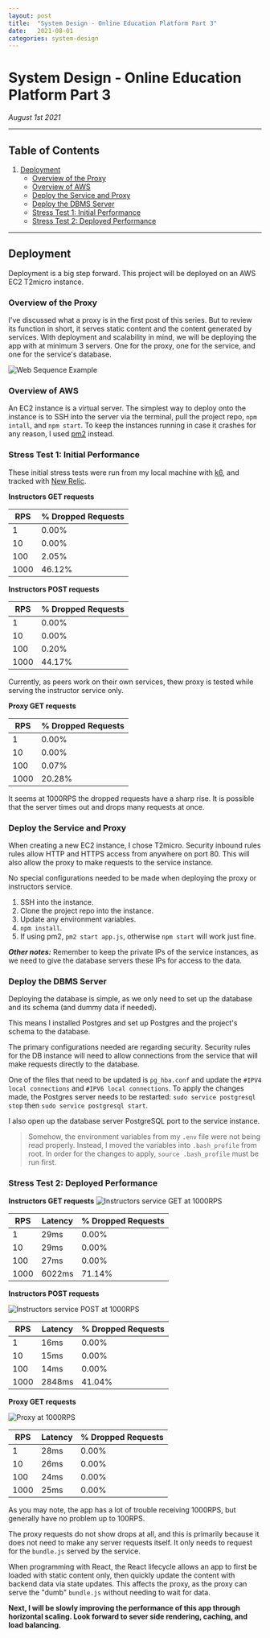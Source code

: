 ```yaml
---
layout: post
title:  "System Design - Online Education Platform Part 3"
date:   2021-08-01
categories: system-design
---
```


# System Design - Online Education Platform Part 3

*August 1st 2021*

---

## Table of Contents

1. [Deployment](#deployment)
    * [Overview of the Proxy](#proxy)
    * [Overview of AWS](#aws)
    * [Deploy the Service and Proxy](#deploy-service)
    * [Deploy the DBMS Server](#deploy-db)
    * [Stress Test 1: Initial Performance](#stress1)
    * [Stress Test 2: Deployed Performance](#stress2)

---

## <a name="deployment"></a>Deployment

Deployment is a big step forward. This project will be deployed on an AWS EC2 T2micro instance.

### <a name="proxy"></a>Overview of the Proxy

I've discussed what a proxy is in the first post of this series. But to review its function in short, it serves static content and the content generated by services. With deployment and scalability in mind, we will be deploying the app with at minimum 3 servers. One for the proxy, one for the service, and one for the service's database.

![Web Sequence Example](https://vbaoblogthings.s3.us-west-1.amazonaws.com/20210801-system-design-3-web-sequence-diagram.png)

### <a name="aws"></a>Overview of AWS

An EC2 instance is a virtual server. The simplest way to deploy onto the instance is to SSH into the server via the terminal, pull the project repo, `npm intall`, and `npm start`. To keep the instances running in case it crashes for any reason, I used [pm2](https://www.npmjs.com/package/pm2) instead.

### <a name="stress1"></a>Stress Test 1: Initial Performance

These initial stress tests were run from my local machine with [k6](https://k6.io/docs/), and tracked with [New Relic](https://newrelic.com/homepage-b).

**Instructors GET requests**

RPS  | % Dropped Requests
-----|------------------
1    | 0.00%
10   | 0.00%
100  | 2.05%
1000 | 46.12%

**Instructors POST requests**

RPS  | % Dropped Requests
-----|------------------
1    | 0.00%
10   | 0.00%
100  | 0.20%
1000 | 44.17%

Currently, as peers work on their own services, thew proxy is tested while serving the instructor service only.

**Proxy GET requests**

RPS  | % Dropped Requests
-----|------------------
1    | 0.00%
10   | 0.00%
100  | 0.07%
1000 | 20.28%

It seems at 1000RPS the dropped requests have a sharp rise. It is possible that the server times out and drops many requests at once.

### <a name="deploy-service"></a>Deploy the Service and Proxy

When creating a new EC2 instance, I chose T2micro. Security inbound rules rules allow HTTP and HTTPS access from anywhere on port 80. This will also allow the proxy to make requests to the service instance.

No special configurations needed to be made when deploying the proxy or instructors service.

1. SSH into the instance.
2. Clone the project repo into the instance.
3. Update any environment variables.
4. `npm install`.
5. If using pm2, `pm2 start app.js`, otherwise `npm start` will work just fine.

***Other notes:*** Remember to keep the private IPs of the service instances, as we need to give the database servers these IPs for access to the data.

### <a name="deploy-db"></a>Deploy the DBMS Server

Deploying the database is simple, as we only need to set up the database and its schema (and dummy data if needed).

This means I installed Postgres and set up Postgres and the project's schema to the database.

The primary configurations needed are regarding security. Security rules for the DB instance will need to allow connections from the service that will make requests directly to the database.

One of the files that need to be updated is `pg_hba.conf` and update the `#IPV4 local connections` and `#IPV6 local connections`. To apply the changes made, the Postgres server needs to be restarted: `sudo service postgresql stop` then `sudo service postgresql start`.

I also open up the database server PostgreSQL port to the service instance.

> Somehow, the environment variables from my `.env` file were not being read properly. Instead, I moved the variables into `.bash_profile` from root. In order for the changes to apply, `source .bash_profile` must be run first.

### <a name="stress2"></a>Stress Test 2: Deployed Performance

**Instructors GET requests**
![Instructors service GET at 1000RPS](https://vbaoblogthings.s3.us-west-1.amazonaws.com/20210801-system-design-3-service_get_1000rps.png)

RPS  | Latency | % Dropped Requests
-----|---------|-------------------
1    | 29ms    | 0.00%
10   | 29ms    | 0.00%
100  | 27ms    | 0.00%
1000 | 6022ms  | 71.14%

**Instructors POST requests**

![Instructors service POST at 1000RPS](https://vbaoblogthings.s3.us-west-1.amazonaws.com/20210801-system-design-3-service_post_1000rps.png)

RPS  | Latency | % Dropped Requests
-----|---------|-------------------
1    | 16ms    | 0.00%
10   | 15ms    | 0.00%
100  | 14ms    | 0.00%
1000 | 2848ms  | 41.04%

**Proxy GET requests**

![Proxy at 1000RPS](https://vbaoblogthings.s3.us-west-1.amazonaws.com/20210801-system-design-3-proxy_get_1000rps.png)

RPS  | Latency | % Dropped Requests
-----|---------|-------------------
1    | 28ms    | 0.00%
10   | 26ms    | 0.00%
100  | 24ms    | 0.00%
1000 | 25ms    | 0.00%

As you may note, the app has a lot of trouble receiving 1000RPS, but generally have no problem up to 100RPS.

The proxy requests do not show drops at all, and this is primarily because it does not need to make any server requests itself. It only needs to request for the `bundle.js` served by the service.

When programming with React, the React lifecycle allows an app to first be loaded with static content only, then quickly update the content with backend data via state updates. This affects the proxy, as the proxy can serve the "dumb" `bundle.js` without needing to wait for data.

**Next, I will be slowly improving the performance of this app through horizontal scaling. Look forward to sever side rendering, caching, and load balancing.**
